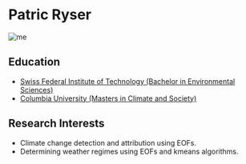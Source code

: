 # Patric Ryser


![me](https://musikplattform.ethz.ch/themes/musikplattform-website/assets/img/aboutus/board/Patric_Ryser.jpg)

## Education
- [Swiss Federal Institute of Technology (Bachelor in Environmental Sciences)](https://www.ethz.ch)
- [Columbia University (Masters in Climate and Society)](https://www.columbia.edu)

## Research Interests
- Climate change detection and attribution using EOFs.
- Determining weather regimes using EOFs and kmeans algorithms.

